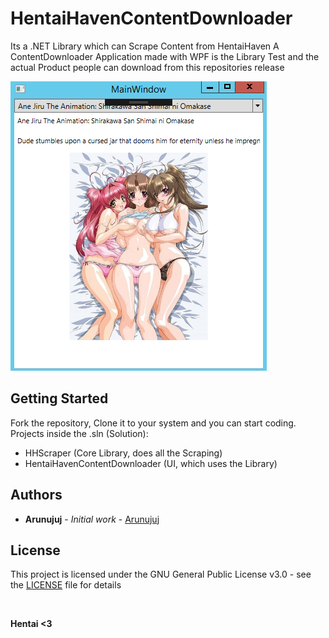 # HentaiHavenContentDownloader

Its a .NET Library which can Scrape Content from HentaiHaven
A ContentDownloader Application made with WPF is the Library Test and the actual Product people can download from this repositories release

![Current ContentDownloader Window](https://github.com/Arunujuj/HHScraper/blob/master/Screenshots/screen_1.png)

## Getting Started

Fork the repository, Clone it to your system and you can start coding.
Projects inside the .sln (Solution):
- HHScraper (Core Library, does all the Scraping)
- HentaiHavenContentDownloader (UI, which uses the Library)

## Authors

* **Arunujuj** - *Initial work* - [Arunujuj](https://github.com/Arunujuj)

## License

This project is licensed under the GNU General Public License v3.0 - see the [LICENSE](LICENSE) file for details

<br/>

**Hentai <3**


